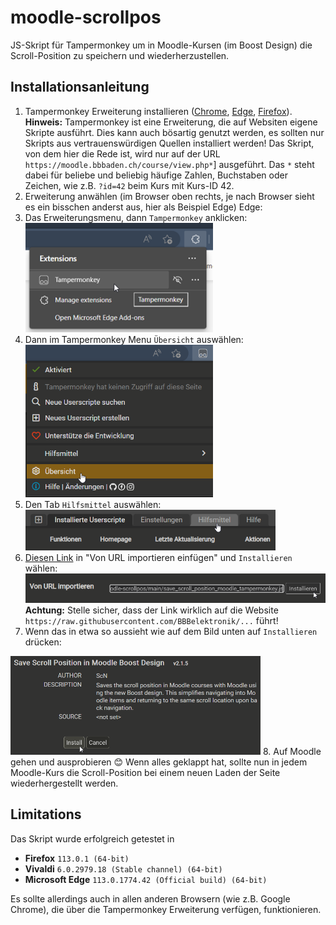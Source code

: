 # moodle-scrollpos
JS-Skript für Tampermonkey um in Moodle-Kursen (im Boost Design) die Scroll-Position zu speichern und wiederherzustellen.

## Installationsanleitung
1.	Tampermonkey Erweiterung installieren ([Chrome](https://chrome.google.com/webstore/detail/tampermonkey/dhdgffkkebhmkfjojejmpbldmpobfkfo), [Edge](https://microsoftedge.microsoft.com/addons/detail/tampermonkey/iikmkjmpaadaobahmlepeloendndfphd?hl=de-DE&gl=CH), [Firefox](https://addons.mozilla.org/de/firefox/addon/tampermonkey/)).<br>
**Hinweis:** Tampermonkey ist eine Erweiterung, die auf Websiten eigene Skripte ausführt. Dies kann auch bösartig genutzt werden, es sollten nur Skripts aus vertrauenswürdigen Quellen installiert werden! Das Skript, von dem hier die Rede ist, wird nur auf der URL `https://moodle.bbbaden.ch/course/view.php*`] ausgeführt. Das `*` steht dabei für beliebe und beliebig häufige Zahlen, Buchstaben oder Zeichen, wie z.B. `?id=42` beim Kurs mit Kurs-ID 42.
2.	Erweiterung anwählen (im Browser oben rechts, je nach Browser sieht es ein bisschen anderst aus, hier als Beispiel Edge)
Edge:   
3.	Das Erweiterungsmenu, dann `Tampermonkey` anklicken:<br><img src="images/edge1_de.png" width="300">
4.  Dann im Tampermonkey Menu `Übersicht` auswählen:<br><img src="images/edge2_de.png" width="300">
5.	Den Tab `Hilfsmittel` auswählen:<br><img src="images/edge3_de.png" width="400">
6.	[Diesen Link](https://raw.githubusercontent.com/BBBelektronik/moodle-scrollpos/main/save_scroll_position_moodle_tampermonkey.js) in "Von URL importieren einfügen" und `Installieren` wählen:<br><img src="images/edge4_de.png" width="500"><br>
**Achtung:** Stelle sicher, dass der Link wirklich auf die Website `https://raw.githubusercontent.com/BBBelektronik/...` führt!
7. Wenn das in etwa so aussieht wie auf dem Bild unten auf `Installieren` drücken:<br>
<img src="images/edge5_de.png" width="400">
8.	Auf Moodle gehen und ausprobieren 😊 Wenn alles geklappt hat, sollte nun in jedem Moodle-Kurs die Scroll-Position bei einem neuen Laden der Seite wiederhergestellt werden.

## Limitations
Das Skript wurde erfolgreich getestet in
* **Firefox** `113.0.1 (64-bit)`
* **Vivaldi** `6.0.2979.18 (Stable channel) (64-bit)`
* **Microsoft Edge** `113.0.1774.42 (Official build) (64-bit)`

Es sollte allerdings auch in allen anderen Browsern (wie z.B. Google Chrome), die über die Tampermonkey Erweiterung verfügen, funktionieren.